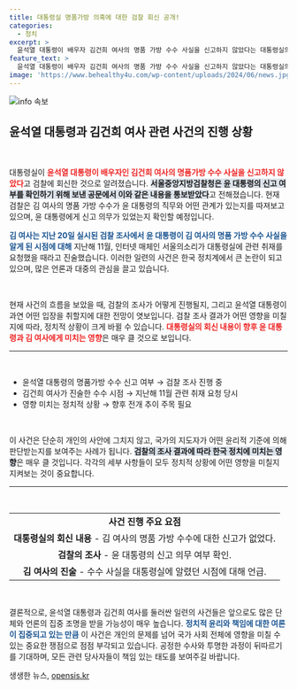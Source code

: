 ```yaml
---
title: 대통령실 명품가방 의혹에 대한 검찰 회신 공개!
categories:
  - 정치
excerpt: >
  윤석열 대통령이 배우자 김건희 여사의 명품 가방 수수 사실을 신고하지 않았다는 대통령실의 회신이 전해졌습니다. 검찰은 이 사건이 직무와 관련이 있는지를 조사하고 있습니다. 궁금증을 자아내는 이 사건의 진실, 클릭해 확인해보세요!
feature_text: >
  윤석열 대통령이 배우자 김건희 여사의 명품 가방 수수 사실을 신고하지 않았다는 대통령실의 회신이 전해졌습니다. 검찰은 이 사건이 직무와 관련이 있는지를 조사하고 있습니다. 궁금증을 자아내는 이 사건의 진실, 클릭해 확인해보세요!
image: 'https://www.behealthy4u.com/wp-content/uploads/2024/06/news.jpg'
---
```


<p><img src="https://www.behealthy4u.com/wp-content/uploads/2024/06/news.jpg" alt="info 속보" /></p>

<h2 data-ke-size="size26">윤석열 대통령과 김건희 여사 관련 사건의 진행 상황</h2>

<p data-ke-size="size16">&nbsp;</p> 

<p>대통령실이 <b><span style="color: #ee2323;">윤석열 대통령이 배우자인 김건희 여사의 명품가방 수수 사실을 신고하지 않았다</span></b>고 검찰에 회신한 것으로 알려졌습니다. <b><span style="background-color: #21538527;">서울중앙지방검찰청은 윤 대통령의 신고 여부를 확인하기 위해 보낸 공문에서 이와 같은 내용을 통보받았다</span></b>고 전해졌습니다. 현재 검찰은 김 여사의 명품 가방 수수가 윤 대통령의 직무와 어떤 관계가 있는지를 따져보고 있으며, 윤 대통령에게 신고 의무가 있었는지 확인할 예정입니다. </p>

<p><b><span style="color: #1a5490;">김 여사는 지난 20일 실시된 검찰 조사에서 윤 대통령이 김 여사의 명품 가방 수수 사실을 알게 된 시점에 대해</span></b> 지난해 11월, 인터넷 매체인 서울의소리가 대통령실에 관련 취재를 요청했을 때라고 진술했습니다. 이러한 일련의 사건은 한국 정치계에서 큰 논란이 되고 있으며, 많은 언론과 대중의 관심을 끌고 있습니다.</p>

<p data-ke-size="size16">&nbsp;</p> 

<p>현재 사건의 흐름을 보았을 때, 검찰의 조사가 어떻게 진행될지, 그리고 윤석열 대통령이 과연 어떤 입장을 취할지에 대한 전망이 엿보입니다. 검찰 조사 결과가 어떤 영향을 미칠지에 따라, 정치적 상황이 크게 바뀔 수 있습니다. <b><span style="color: #ee2323;">대통령실의 회신 내용이 향후 윤 대통령과 김 여사에게 미치는 영향</span></b>은 매우 클 것으로 보입니다.</p>

<hr>

<p data-ke-size="size16">&nbsp;</p>

<ul>
<li>윤석열 대통령의 명품가방 수수 신고 여부 → 검찰 조사 진행 중</li>
<li>김건희 여사가 진술한 수수 시점 → 지난해 11월 관련 취재 요청 당시</li>
<li>영향 미치는 정치적 상황 → 향후 전개 추이 주목 필요</li>
</ul>

<p data-ke-size="size16">&nbsp;</p>

<p>이 사건은 단순히 개인의 사안에 그치지 않고, 국가의 지도자가 어떤 윤리적 기준에 의해 판단받는지를 보여주는 사례가 됩니다. <b><span style="background-color: #21538527;">검찰의 조사 결과에 따라 한국 정치에 미치는 영향</span></b>은 매우 클 것입니다. 각각의 세부 사항들이 모두 정치적 상황에 어떤 영향을 미칠지 지켜보는 것이 중요합니다.</p>

<hr>

<p data-ke-size="size16">&nbsp;</p>

<table style="width: 100%; border-collapse: collapse;">
<tr>
<td style="text-align: center; height: 17px;"><b>사건 진행 주요 요점</b></td>
</tr>
<tr>
<td style="text-align: center; height: 17px;"><b>대통령실의 회신 내용</b> - 김 여사의 명품 가방 수수에 대한 신고가 없었다.</td>
</tr>
<tr>
<td style="text-align: center; height: 17px;"><b>검찰의 조사</b> - 윤 대통령의 신고 의무 여부 확인.</td>
</tr>
<tr>
<td style="text-align: center; height: 17px;"><b>김 여사의 진술</b> - 수수 사실을 대통령실에 알렸던 시점에 대해 언급.</td>
</tr>
</table>

<p data-ke-size="size16">&nbsp;</p>

<p>결론적으로, 윤석열 대통령과 김건희 여사를 둘러싼 일련의 사건들은 앞으로도 많은 단체와 언론의 집중 조명을 받을 가능성이 매우 높습니다. <b><span style="color: #1a5490;">정치적 윤리와 책임에 대한 여론이 집중되고 있는 만큼</span></b> 이 사건은 개인의 문제를 넘어 국가 사회 전체에 영향을 미칠 수 있는 중요한 쟁점으로 점점 부각되고 있습니다. 공정한 수사와 투명한 과정이 뒤따르기를 기대하며, 모든 관련 당사자들이 책임 있는 태도를 보여주길 바랍니다.</p>
생생한 뉴스, <a href="https://opensis.kr" rel="dofollow">opensis.kr</a>



